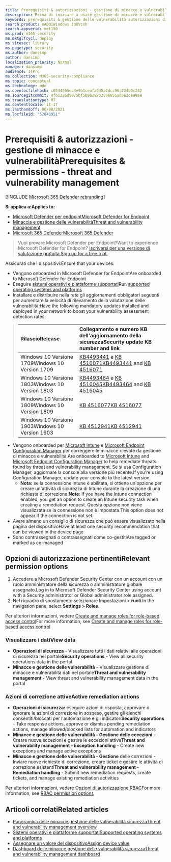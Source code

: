 ```yaml
---
title: Prerequisiti & autorizzazioni - gestione di minacce e vulnerabilità
description: Prima di iniziare a usare gestione di minacce e vulnerabilità, assicurarsi di disporre delle configurazioni e delle autorizzazioni pertinenti.
keywords: prerequisiti & gestione delle vulnerabilità autorizzazioni di protezione, gestione di minacce e vulnerabilità autorizzazioni, prerequisiti per le autorizzazioni di Microsoft Defender for Endpoint TVM, gestione delle vulnerabilità
search.product: eADQiWindows 10XVcnh
search.appverid: met150
ms.prod: m365-security
ms.mktglfcycl: deploy
ms.sitesec: library
ms.pagetype: security
ms.author: dansimp
author: dansimp
localization_priority: Normal
manager: dansimp
audience: ITPro
ms.collection: M365-security-compliance
ms.topic: conceptual
ms.technology: mde
ms.openlocfilehash: c0544665ea4e9b1ceafa645a2dcc96a224b0c242
ms.sourcegitcommit: 4fb1226d5875bf5b9b29252596855a6562cea9ae
ms.translationtype: MT
ms.contentlocale: it-IT
ms.lasthandoff: 06/08/2021
ms.locfileid: "52843951"
---
```

# <a name="prerequisites--permissions---threat-and-vulnerability-management"></a><span data-ttu-id="2abcf-104">Prerequisiti & autorizzazioni - gestione di minacce e vulnerabilità</span><span class="sxs-lookup"><span data-stu-id="2abcf-104">Prerequisites & permissions - threat and vulnerability management</span></span>

[!INCLUDE [Microsoft 365 Defender rebranding](../../includes/microsoft-defender.md)]

<span data-ttu-id="2abcf-105">**Si applica a:**</span><span class="sxs-lookup"><span data-stu-id="2abcf-105">**Applies to:**</span></span>

- [<span data-ttu-id="2abcf-106">Microsoft Defender per endpoint</span><span class="sxs-lookup"><span data-stu-id="2abcf-106">Microsoft Defender for Endpoint</span></span>](https://go.microsoft.com/fwlink/?linkid=2154037)
- [<span data-ttu-id="2abcf-107">Minaccia e gestione delle vulnerabilità</span><span class="sxs-lookup"><span data-stu-id="2abcf-107">Threat and vulnerability management</span></span>](next-gen-threat-and-vuln-mgt.md)
- [<span data-ttu-id="2abcf-108">Microsoft 365 Defender</span><span class="sxs-lookup"><span data-stu-id="2abcf-108">Microsoft 365 Defender</span></span>](https://go.microsoft.com/fwlink/?linkid=2118804)

><span data-ttu-id="2abcf-109">Vuoi provare Microsoft Defender per Endpoint?</span><span class="sxs-lookup"><span data-stu-id="2abcf-109">Want to experience Microsoft Defender for Endpoint?</span></span> [<span data-ttu-id="2abcf-110">Iscriversi per una versione di valutazione gratuita.</span><span class="sxs-lookup"><span data-stu-id="2abcf-110">Sign up for a free trial.</span></span>](https://www.microsoft.com/microsoft-365/windows/microsoft-defender-atp?ocid=docs-wdatp-portaloverview-abovefoldlink)

<span data-ttu-id="2abcf-111">Assicurati che i dispositivi:</span><span class="sxs-lookup"><span data-stu-id="2abcf-111">Ensure that your devices:</span></span>

- <span data-ttu-id="2abcf-112">Vengono onboarded in Microsoft Defender for Endpoint</span><span class="sxs-lookup"><span data-stu-id="2abcf-112">Are onboarded to Microsoft Defender for Endpoint</span></span>
- <span data-ttu-id="2abcf-113">Eseguire [sistemi operativi e piattaforme supportati](tvm-supported-os.md)</span><span class="sxs-lookup"><span data-stu-id="2abcf-113">Run [supported operating systems and platforms](tvm-supported-os.md)</span></span>
- <span data-ttu-id="2abcf-114">Installare e distribuire nella rete gli aggiornamenti obbligatori seguenti per aumentare la velocità di rilevamento della valutazione delle vulnerabilità:</span><span class="sxs-lookup"><span data-stu-id="2abcf-114">Have the following mandatory updates installed and deployed in your network to boost your vulnerability assessment detection rates:</span></span>

> <span data-ttu-id="2abcf-115">Rilascio</span><span class="sxs-lookup"><span data-stu-id="2abcf-115">Release</span></span> | <span data-ttu-id="2abcf-116">Collegamento e numero KB dell'aggiornamento della sicurezza</span><span class="sxs-lookup"><span data-stu-id="2abcf-116">Security update KB number and link</span></span>
> :---|:---
> <span data-ttu-id="2abcf-117">Windows 10 Versione 1709</span><span class="sxs-lookup"><span data-stu-id="2abcf-117">Windows 10 Version 1709</span></span> | <span data-ttu-id="2abcf-118">[KB4493441](https://support.microsoft.com/help/4493441/windows-10-update-kb4493441) e [KB 4516071](https://support.microsoft.com/help/4516071/windows-10-update-kb4516071)</span><span class="sxs-lookup"><span data-stu-id="2abcf-118">[KB4493441](https://support.microsoft.com/help/4493441/windows-10-update-kb4493441) and [KB 4516071](https://support.microsoft.com/help/4516071/windows-10-update-kb4516071)</span></span>
> <span data-ttu-id="2abcf-119">Windows 10 Versione 1803</span><span class="sxs-lookup"><span data-stu-id="2abcf-119">Windows 10 Version 1803</span></span> | <span data-ttu-id="2abcf-120">[KB4493464](https://support.microsoft.com/help/4493464) e [KB 4516045](https://support.microsoft.com/help/4516045/windows-10-update-kb4516045)</span><span class="sxs-lookup"><span data-stu-id="2abcf-120">[KB4493464](https://support.microsoft.com/help/4493464) and [KB 4516045](https://support.microsoft.com/help/4516045/windows-10-update-kb4516045)</span></span>
> <span data-ttu-id="2abcf-121">Windows 10 Versione 1809</span><span class="sxs-lookup"><span data-stu-id="2abcf-121">Windows 10 Version 1809</span></span> | [<span data-ttu-id="2abcf-122">KB 4516077</span><span class="sxs-lookup"><span data-stu-id="2abcf-122">KB 4516077</span></span>](https://support.microsoft.com/help/4516077/windows-10-update-kb4516077)
> <span data-ttu-id="2abcf-123">Windows 10 Versione 1903</span><span class="sxs-lookup"><span data-stu-id="2abcf-123">Windows 10 Version 1903</span></span> | [<span data-ttu-id="2abcf-124">KB 4512941</span><span class="sxs-lookup"><span data-stu-id="2abcf-124">KB 4512941</span></span>](https://support.microsoft.com/help/4512941/windows-10-update-kb4512941)

- <span data-ttu-id="2abcf-125">Vengono onboarded per [Microsoft Intune](/mem/intune/fundamentals/what-is-intune) e [Microsoft Endpoint Configuration Manager](/mem/configmgr/protect/deploy-use/endpoint-protection-configure) per correggere le minacce rilevate da gestione di minacce e vulnerabilità.</span><span class="sxs-lookup"><span data-stu-id="2abcf-125">Are onboarded to [Microsoft Intune](/mem/intune/fundamentals/what-is-intune) and  [Microsoft Endpoint Configuration Manager](/mem/configmgr/protect/deploy-use/endpoint-protection-configure) to help remediate threats found by threat and vulnerability management.</span></span> <span data-ttu-id="2abcf-126">Se si usa Configuration Manager, aggiornare la console alla versione più recente.</span><span class="sxs-lookup"><span data-stu-id="2abcf-126">If you're using Configuration Manager, update your console to the latest version.</span></span>
    - <span data-ttu-id="2abcf-127">**Nota:** se la connessione intune è abilitata, si ottiene un'opzione per creare un'attività di sicurezza di Intune durante la creazione di una richiesta di correzione.</span><span class="sxs-lookup"><span data-stu-id="2abcf-127">**Note**: If you have the Intune connection enabled, you get an option to create an Intune security task when creating a remediation request.</span></span> <span data-ttu-id="2abcf-128">Questa opzione non viene visualizzata se la connessione non è impostata.</span><span class="sxs-lookup"><span data-stu-id="2abcf-128">This option does not appear if the connection is not set.</span></span>
- <span data-ttu-id="2abcf-129">Avere almeno un consiglio di sicurezza che può essere visualizzato nella pagina del dispositivo</span><span class="sxs-lookup"><span data-stu-id="2abcf-129">Have at least one security recommendation that can be viewed in the device page</span></span>
- <span data-ttu-id="2abcf-130">Sono contrassegnati o contrassegnati come co-gestiti</span><span class="sxs-lookup"><span data-stu-id="2abcf-130">Are tagged or marked as co-managed</span></span>

## <a name="relevant-permission-options"></a><span data-ttu-id="2abcf-131">Opzioni di autorizzazione pertinenti</span><span class="sxs-lookup"><span data-stu-id="2abcf-131">Relevant permission options</span></span>

1. <span data-ttu-id="2abcf-132">Accedere a Microsoft Defender Security Center con un account con un ruolo amministratore della sicurezza o amministratore globale assegnato.</span><span class="sxs-lookup"><span data-stu-id="2abcf-132">Log in to Microsoft Defender Security Center using account with a Security administrator or Global administrator role assigned.</span></span>
2. <span data-ttu-id="2abcf-133">Nel riquadro di spostamento selezionare Impostazioni > **ruoli**.</span><span class="sxs-lookup"><span data-stu-id="2abcf-133">In the navigation pane, select **Settings > Roles**.</span></span>

<span data-ttu-id="2abcf-134">Per ulteriori informazioni, vedere [Create and manage roles for role-based access control](user-roles.md)</span><span class="sxs-lookup"><span data-stu-id="2abcf-134">For more information, see [Create and manage roles for role-based access control](user-roles.md)</span></span>

### <a name="view-data"></a><span data-ttu-id="2abcf-135">Visualizzare i dati</span><span class="sxs-lookup"><span data-stu-id="2abcf-135">View data</span></span>

- <span data-ttu-id="2abcf-136">**Operazioni di sicurezza** - Visualizzare tutti i dati relativi alle operazioni di sicurezza nel portale</span><span class="sxs-lookup"><span data-stu-id="2abcf-136">**Security operations** - View all security operations data in the portal</span></span>
- <span data-ttu-id="2abcf-137">**Minacce e gestione delle vulnerabilità** - Visualizzare gestione di minacce e vulnerabilità dati nel portale</span><span class="sxs-lookup"><span data-stu-id="2abcf-137">**Threat and vulnerability management** - View threat and vulnerability management data in the portal</span></span>

### <a name="active-remediation-actions"></a><span data-ttu-id="2abcf-138">Azioni di correzione attive</span><span class="sxs-lookup"><span data-stu-id="2abcf-138">Active remediation actions</span></span>

- <span data-ttu-id="2abcf-139">**Operazioni di sicurezza:** eseguire azioni di risposta, approvare o ignorare le azioni di correzione in sospeso, gestire gli elenchi consentiti/bloccati per l'automazione e gli indicatori</span><span class="sxs-lookup"><span data-stu-id="2abcf-139">**Security operations** - Take response actions, approve or dismiss pending remediation actions, manage allowed/blocked lists for automation and indicators</span></span>
- <span data-ttu-id="2abcf-140">**Minacce e gestione delle vulnerabilità - Gestione delle eccezioni** - Creare nuove eccezioni e gestire le eccezioni attive</span><span class="sxs-lookup"><span data-stu-id="2abcf-140">**Threat and vulnerability management - Exception handling** - Create new exceptions and manage active exceptions</span></span>
- <span data-ttu-id="2abcf-141">**Minacce e gestione delle vulnerabilità - Gestione** delle correzioni - Inviare nuove richieste di correzione, creare ticket e gestire le attività di correzione esistenti</span><span class="sxs-lookup"><span data-stu-id="2abcf-141">**Threat and vulnerability management - Remediation handling** - Submit new remediation requests, create tickets, and manage existing remediation activities</span></span>

<span data-ttu-id="2abcf-142">Per ulteriori informazioni, vedere [Opzioni di autorizzazione RBAC](user-roles.md#permission-options)</span><span class="sxs-lookup"><span data-stu-id="2abcf-142">For more information, see [RBAC permission options](user-roles.md#permission-options)</span></span>

## <a name="related-articles"></a><span data-ttu-id="2abcf-143">Articoli correlati</span><span class="sxs-lookup"><span data-stu-id="2abcf-143">Related articles</span></span>

- [<span data-ttu-id="2abcf-144">Panoramica delle minacce gestione delle vulnerabilità sicurezza</span><span class="sxs-lookup"><span data-stu-id="2abcf-144">Threat and vulnerability management overview</span></span>](next-gen-threat-and-vuln-mgt.md)
- [<span data-ttu-id="2abcf-145">Sistemi operativi e piattaforme supportati</span><span class="sxs-lookup"><span data-stu-id="2abcf-145">Supported operating systems and platforms</span></span>](tvm-supported-os.md)
- [<span data-ttu-id="2abcf-146">Assegnare un valore del dispositivo</span><span class="sxs-lookup"><span data-stu-id="2abcf-146">Assign device value</span></span>](tvm-assign-device-value.md)
- [<span data-ttu-id="2abcf-147">Dashboard delle minacce gestione delle vulnerabilità sicurezza</span><span class="sxs-lookup"><span data-stu-id="2abcf-147">Threat and vulnerability management dashboard</span></span>](tvm-dashboard-insights.md)

